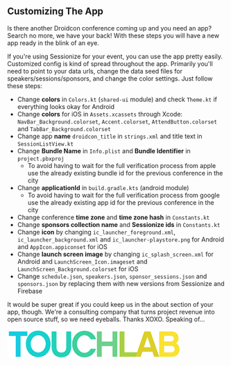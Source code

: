 ## Customizing The App

Is there another Droidcon conference coming up and you need an app? Search no more, we have your back! With these steps you will have a new
app ready in the blink of an eye.

If you're using Sessionize for your event, you can use the app pretty easily. Customized config is kind of spread throughout the app.
Primarily you'll need to point to your data urls, change the data seed files for speakers/sessions/sponsors, and change the color settings.
Just follow these steps:

- Change **colors** in `Colors.kt` (`shared-ui` module) and check `Theme.kt` if everything looks okay for Android
- Change **colors** for iOS in `Assets.xcassets` through Xcode: `NavBar_Background.colorset`, `Accent.colorset`, `AttendButton.colorset`
  and `TabBar_Background.colorset`
- Change app **name** `droidcon_title` in `strings.xml` and title text in `SessionListView.kt`
- Change **Bundle Name** in `Info.plist` and **Bundle Identifier** in `project.pbxproj`
    - To avoid having to wait for the full verification process from apple use the already existing bundle id for the previous conference in
      the city
- Change **applicationId** in `build.gradle.kts` (android module)
    - To avoid having to wait for the full verification process from google use the already existing app id for the previous conference in
      the city
- Change conference **time zone** and **time zone hash** in `Constants.kt`
- Change **sponsors collection name** and **Sessionize ids** in `Constants.kt`
- Change **icon** by changing `ic_launcher_foreground.xml`, `ic_launcher_background.xml` and `ic_launcher-playstore.png` for Android and
  `AppIcon.appiconset` for iOS
- Change **launch screen image** by changing `ic_splash_screen.xml` for Android and `LaunchScreen_Icon.imageset` and
  `LaunchScreen_Background.colorset` for iOS
- Change `schedule.json`, `speakers.json`, `sponsor_sessions.json` and `sponsors.json` by replacing them with new versions from Sessionize
  and Firebase

It would be super great if you could keep us in the about section of your app, though. We're a consulting company that turns
project revenue into open source stuff, so we need eyeballs. Thanks XOXO. Speaking of...

[![Touchlab Logo](tlsmall.png "Touchlab Logo")](https://touchlab.co)
